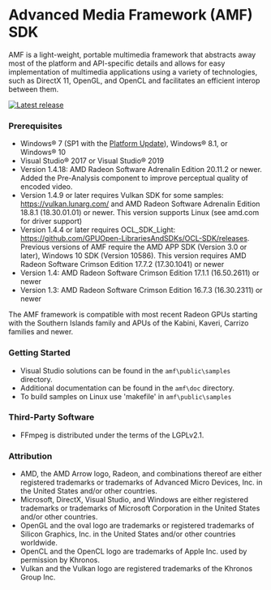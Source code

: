 # Advanced Media Framework (AMF) SDK

AMF is a light-weight, portable multimedia framework that abstracts away most of the platform and API-specific details and allows for easy implementation of multimedia applications using a variety of technologies, such as DirectX 11, OpenGL, and OpenCL and facilitates an efficient interop between them.

<div>
  <a href="https://github.com/GPUOpen-LibrariesAndSDKs/AMF/releases/latest/"><img src="http://gpuopen-librariesandsdks.github.io/media/latest-release-button.svg" alt="Latest release" title="Latest release"></a>
</div>

### Prerequisites
* Windows&reg; 7 (SP1 with the [Platform Update](https://msdn.microsoft.com/en-us/library/windows/desktop/jj863687.aspx)), Windows&reg; 8.1, or Windows&reg; 10
* Visual Studio&reg; 2017 or Visual Studio&reg; 2019
* Version 1.4.18: AMD Radeon Software Adrenalin Edition 20.11.2 or newer. Added the Pre-Analysis component to improve perceptual quality of encoded video.
* Version 1.4.9 or later requires Vulkan SDK for some samples: https://vulkan.lunarg.com/  and AMD Radeon Software Adrenalin Edition 18.8.1 (18.30.01.01) or newer. This version supports Linux (see amd.com for driver support)
* Version 1.4.4 or later requires OCL_SDK_Light: https://github.com/GPUOpen-LibrariesAndSDKs/OCL-SDK/releases. Previous versions of AMF require the AMD APP SDK (Version 3.0 or later), Windows 10 SDK (Version 10586). This version requires AMD Radeon Software Crimson Edition 17.7.2 (17.30.1041) or newer
* Version 1.4: AMD Radeon Software Crimson Edition 17.1.1 (16.50.2611) or newer
* Version 1.3: AMD Radeon Software Crimson Edition 16.7.3 (16.30.2311) or newer


The AMF framework is compatible with most recent Radeon GPUs starting with the Southern Islands family and APUs of the Kabini, Kaveri, Carrizo families and newer.

### Getting Started
* Visual Studio solutions can be found in the `amf\public\samples` directory.
* Additional documentation can be found in the `amf\doc` directory.
* To build samples on Linux use 'makefile' in `amf\public\samples`

### Third-Party Software
* FFmpeg is distributed under the terms of the LGPLv2.1.

### Attribution
* AMD, the AMD Arrow logo, Radeon, and combinations thereof are either registered trademarks or trademarks of Advanced Micro Devices, Inc. in the United States and/or other countries.
* Microsoft, DirectX, Visual Studio, and Windows are either registered trademarks or trademarks of Microsoft Corporation in the United States and/or other countries.
* OpenGL and the oval logo are trademarks or registered trademarks of Silicon Graphics, Inc. in the United States and/or other countries worldwide.
* OpenCL and the OpenCL logo are trademarks of Apple Inc. used by permission by Khronos.
* Vulkan and the Vulkan logo are registered trademarks of the Khronos Group Inc.
